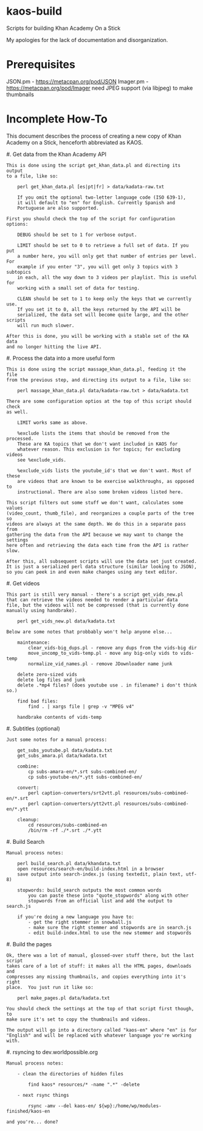 kaos-build
==========

Scripts for building Khan Academy On a Stick

My apologies for the lack of documentation and disorganization.

Prerequisites
==============

  JSON.pm - https://metacpan.org/pod/JSON
  Imager.pm - https://metacpan.org/pod/Imager
      need JPEG support (via libjpeg) to make thumbnails


Incomplete How-To
=================

This document describes the process of creating a new copy of Khan Academy
on a Stick, henceforth abbreviated as KAOS.

#. Get data from the Khan Academy API

    This is done using the script get_khan_data.pl and directing its output
    to a file, like so:

        perl get_khan_data.pl [es|pt|fr] > data/kadata-raw.txt

        If you omit the optional two-letter language code (ISO 639-1),
        it will default to "en" for English. Currently Spanish and
        Portuguese are also supported.

    First you should check the top of the script for configuration options:

        DEBUG should be set to 1 for verbose output.

        LIMIT should be set to 0 to retrieve a full set of data. If you put
        a number here, you will only get that number of entries per level. For
        example if you enter "3", you will get only 3 topics with 3 subtopics
        in each, all the way down to 3 videos per playlist. This is useful for
        working with a small set of data for testing.

        CLEAN should be set to 1 to keep only the keys that we currently use.
        If you set it to 0, all the keys returned by the API will be
        serialized, the data set will become quite large, and the other scripts
        will run much slower.

    After this is done, you will be working with a stable set of the KA data
    and no longer hitting the live API.

#. Process the data into a more useful form

    This is done using the script massage_khan_data.pl, feeding it the file
    from the previous step, and directing its output to a file, like so:

        perl massage_khan_data.pl data/kadata-raw.txt > data/kadata.txt

    There are some configuration optios at the top of this script should check
    as well.

        LIMIT works same as above.

        %exclude lists the items that should be removed from the processed.
        These are KA topics that we don't want included in KAOS for
        whatever reason. This exclusion is for topics; for excluding videos
        see %exclude_vids.

        %exclude_vids lists the youtube_id's that we don't want. Most of these
        are videos that are known to be exercise walkthroughs, as opposed to
        instructional. There are also some broken videos listed here.

    This script filters out some stuff we don't want, calculates some values
    (video_count, thumb_file), and reorganizes a couple parts of the tree so
    videos are always at the same depth. We do this in a separate pass from
    gathering the data from the API because we may want to change the settings
    here often and retrieving the data each time from the API is rather slow.

    After this, all subsequent scripts will use the data set just created.
    It is just a serialized perl data structure (similar looking to JSON),
    so you can peek in and even make changes using any text editor.

#. Get videos

    This part is still very manual - there's a script get_vids_new.pl
    that can retrieve the videos needed to render a particular data
    file, but the videos will not be compressed (that is currently done
    manually using handbrake).

        perl get_vids_new.pl data/kadata.txt

    Below are some notes that probbably won't help anyone else...

        maintenance:
            clear_vids-big_dups.pl - remove any dups from the vids-big dir
            move_uncomp_to_vids-temp.pl - move any big-only vids to vids-temp
            normalize_vid_names.pl - remove JDownloader name junk

        delete zero-sized vids
        delete log files and junk
        delete .*mp4 files? (does youtube use . in filename? i don't think so.)

        find bad files:
            find . | xargs file | grep -v "MPEG v4"

        handbrake contents of vids-temp

#. Subtitles (optional)

    Just some notes for a manual process:

        get_subs_youtube.pl data/kadata.txt
        get_subs_amara.pl data/kadata.txt

        combine:
            cp subs-amara-en/*.srt subs-combined-en/
            cp subs-youtube-en/*.ytt subs-combined-en/

        convert:
            perl caption-converters/srt2vtt.pl resources/subs-combined-en/*.srt
            perl caption-converters/ytt2vtt.pl resources/subs-combined-en/*.ytt

        cleanup:
            cd resources/subs-combined-en
            /bin/rm -rf ./*.srt ./*.ytt

#. Build Search

    Manual process notes:

        perl build_search.pl data/khandata.txt
        open resources/search-en/build-index.html in a browser
        save output into search-index.js (using textedit, plain text, utf-8)

        stopwords: build_search outputs the most common words
            you can paste these into "quote_stopwords" along with other
            stopwords from an official list and add the output to search.js

        if you're doing a new language you have to:
            - get the right stemmer in snowball.js
            - make sure the right stemmer and stopwords are in search.js
            - edit build-index.html to use the new stemmer and stopwords

#. Build the pages 

    Ok, there was a lot of manual, glossed-over stuff there, but the last script
    takes care of a lot of stuff: it makes all the HTML pages, downloads and
    compresses any missing thumbnails, and copies everything into it's right
    place.  You just run it like so:

        perl make_pages.pl data/kadata.txt

    You should check the settings at the top of that script first though, to
    make sure it's set to copy the thumbnails and videos.

    The output will go into a directory called "kaos-en" where "en" is for
    "English" and will be replaced with whatever language you're working with.

#. rsyncing to dev.worldpossible.org

    Manual process notes:

        - clean the directories of hidden files

            find kaos* resources/* -name ".*" -delete

        - next rsync things

            rsync -amv --del kaos-en/ ${wp}:/home/wp/modules-finished/kaos-en

    and you're... done?

